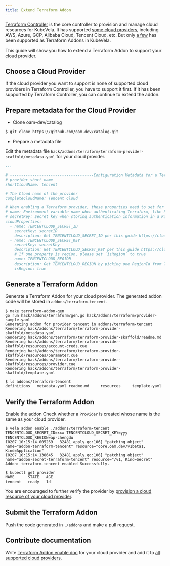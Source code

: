 ```yaml
---
title: Extend Terraform Addon
---
```


[Terraform Controller](https://github.com/oam-dev/terraform-controller) is the core controller to provision and manage
cloud resources for KubeVela. It has supported [some cloud providers](https://github.com/oam-dev/terraform-controller#supported-cloud-providers), including AWS, Azure, GCP, Alibaba Cloud,
Tencent Cloud, etc. But only [a few](https://kubevela.io/docs/tutorials/consume-cloud-services#enabling-cloud-vendor-addons) has been supported as Terraform Addons in KubeVela.

This guide will show you how to extend a Terraform Addon to support your cloud provider.

## Choose a Cloud Provider

If the cloud provider you want to support is none of supported cloud providers in Terraform Controller, you have to support it first.
If it has been supported by Terraform Controller, you can continue to extend the addon.

## Prepare metadata for the Cloud Provider

- Clone oam-dev/catalog

```bash
$ git clone https://github.com/oam-dev/catalog.git
```
  
- Prepare a metadata file

Edit the metadata file `hack/addons/terraform/terraform-provider-scaffold/metadata.yaml` for your cloud provider.

```yaml
...

# -------------------------------------Configuration Metadata for a Terraform Addon-------------------------------------
# provider short name
shortCloudName: tencent

# The Cloud name of the provider
completeCloudName: Tencent Cloud

# When enabling a Terraform provider, these properties need to set for authentication. For Tencent Cloud,
# name: Environment variable name when authenticating Terraform, like https://github.com/oam-dev/terraform-controller/blob/master/controllers/provider/credentials.go#L59
# secretKey: Secret key when storing authentication information in a Kubernetes, like https://github.com/oam-dev/terraform-controller/blob/master/controllers/provider/credentials.go#L109.
cloudProperties:
  - name: TENCENTCLOUD_SECRET_ID
    secretKey: secretID
    description: Get TENCENTCLOUD_SECRET_ID per this guide https://cloud.tencent.com/document/product/1213/67093
  - name: TENCENTCLOUD_SECRET_KEY
    secretKey: secretKey
    description: Get TENCENTCLOUD_SECRET_KEY per this guide https://cloud.tencent.com/document/product/1213/67093
    # If one property is region, please set `isRegion` to true
  - name: TENCENTCLOUD_REGION
    description: Get TENCENTCLOUD_REGION by picking one RegionId from Tencent Cloud region list https://cloud.tencent.com/document/api/1140/40509#.E5.9C.B0.E5.9F.9F.E5.88.97.E8.A1.A8
    isRegion: true
```

## Generate a Terraform Addon

Generate a Terraform Addon for your cloud provider. The generated addon code will be stored in `addons/terraform-tencent`.

```shell
$ make terraform-addon-gen
go run hack/addons/terraform/gen.go hack/addons/terraform/provider-sample.yaml
Generating addon for provider tencent in addons/terraform-tencent
Rendering hack/addons/terraform/terraform-provider-skaffold/metadata.yaml
Rendering hack/addons/terraform/terraform-provider-skaffold/readme.md
Rendering hack/addons/terraform/terraform-provider-skaffold/resources/account-creds.cue
Rendering hack/addons/terraform/terraform-provider-skaffold/resources/parameter.cue
Rendering hack/addons/terraform/terraform-provider-skaffold/resources/provider.cue
Rendering hack/addons/terraform/terraform-provider-skaffold/template.yaml

$ ls addons/terraform-tencent
definitions   metadata.yaml readme.md     resources     template.yaml
```

## Verify the Terraform Addon

Enable the addon Check whether a `Provider` is created whose name is the same as your cloud provider.

```shell
$ vela addon enable ./addons/terraform-tencent TENCENTCLOUD_SECRET_ID=xxx TENCENTCLOUD_SECRET_KEY=yyy TENCENTCLOUD_REGION=ap-chengdu
I0207 10:15:14.005269   32481 apply.go:106] "patching object" name="addon-terraform-tencent" resource="core.oam.dev/v1beta1, Kind=Application"
I0207 10:15:14.138645   32481 apply.go:106] "patching object" name="addon-secret-terraform-tencent" resource="/v1, Kind=Secret"
Addon: terraform-tencent enabled Successfully.

$ kubectl get provider
NAME      STATE   AGE
tencent   ready   1d
```

You are encouraged to further verify the provider by [provision a cloud resource of your cloud provider](../../tutorials/consume-cloud-services).

## Submit the Terraform Addon

Push the code generated in `./addons` and make a pull request.

## Contribute documentation

Write [Terraform Addon enable doc](../../reference/addons/terraform) for your cloud provider and add it to [all supported cloud providers](../../tutorials/consume-cloud-services#enabling-cloud-vendor-addons).
